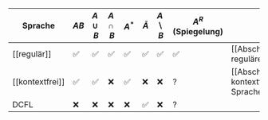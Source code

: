 
| Sprache         | $AB$ | $A\cup B$ | $A\cap B$ | $A^*$ | $\bar{A}$ | $A \backslash B$ | $A^R$ (Spiegelung) | Beweise<br>Link                                         |
| --------------- | ---- | --------- | --------- | ----- | --------- | ---------------- | ------------------ | ------------------------------------------------------- |
| [[regulär]]     | ✅    | ✅         | ✅         | ✅     | ✅         | ✅                | ✅                  | [[Abschlusseigenschaften regulärer Sprachen\|link]]     |
| [[kontextfrei]] | ✅    | ✅         | ❌         | ✅     | ❌         | ❌                | ?                  | [[Abschlusseigenschaften kontextfreier Sprachen\|link]] |
| DCFL            | ❌    | ❌         | ❌         | ❌     | ✅         | ❌                | ?                  |                                                         |
